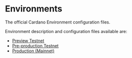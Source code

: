 # Environments

The official Cardano Environment configuration files.

Environment description and configuration files available are:

- [Preview Testnet](env-preview.html)
- [Pre-production Testnet](env-preprod.html)
- [Production (Mainnet)](env-mainnet.html)
